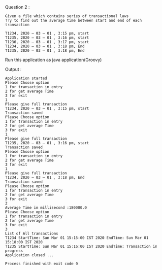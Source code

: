 Question 2 :

    Given a file which contains series of transactional laws 
    Try to find out the average time between start and end of each transaction 
     
    T1234, 2020 – 03 – 01 , 3:15 pm, start 
    T1235, 2020 – 03 – 01 , 3:16 pm, start 
    T1236, 2020 – 03 – 01 , 3:17 pm, start 
    T1234, 2020 – 03 – 01 , 3:18 pm, End 
    T1235, 2020 – 03 – 01 , 3:18 pm, End 

Run this application as java application(Groovy)

Output :

    Application started
    Please Choose option
    1 for transaction in entry
    2 for get average Time
    3 for exit
    1
    Please give full transaction
    T1234, 2020 – 03 – 01 , 3:15 pm, start 
    Transaction saved
    Please Choose option
    1 for transaction in entry
    2 for get average Time
    3 for exit
    1
    Please give full transaction
    T1235, 2020 – 03 – 01 , 3:16 pm, start
    Transaction saved
    Please Choose option
    1 for transaction in entry
    2 for get average Time
    3 for exit
    1
    Please give full transaction
    T1234, 2020 – 03 – 01 , 3:18 pm, End
    Transaction saved
    Please Choose option
    1 for transaction in entry
    2 for get average Time
    3 for exit
    2
    Average Time in millisecond :180000.0
    Please Choose option
    1 for transaction in entry
    2 for get average Time
    3 for exit
    3
    List of All transactions
    T1234 StartTime: Sun Mar 01 15:15:00 IST 2020 EndTime: Sun Mar 01 15:18:00 IST 2020
    T1235 StartTime: Sun Mar 01 15:16:00 IST 2020 EndTime: Transaction in progress
    Application closed ...
    
    Process finished with exit code 0
